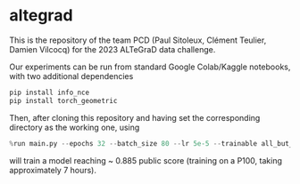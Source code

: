 # altegrad
This is the repository of the team PCD (Paul Sitoleux, Clément Teulier, Damien Vilcocq) for the 2023 ALTeGraD data challenge.

Our experiments can be run from standard Google Colab/Kaggle notebooks, with two additional dependencies 

```bash
pip install info_nce
pip install torch_geometric
```

Then, after cloning this repository and having set the corresponding directory as the working one, using 

```python
%run main.py --epochs 32 --batch_size 80 --lr 5e-5 --trainable all_but_embeddings --Tmin 0.05 --Tmax 0.2 --epochs_per_cycle 6 --graph_encoder graph_transformer
```

will train a model reaching ~ 0.885 public score (training on a P100, taking approximately 7 hours).
